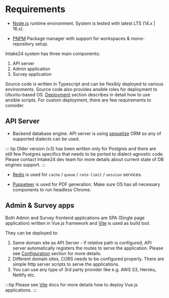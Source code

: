 # Requirements

- [Node.js](https://nodejs.org) runtime environment. System is tested with latest LTS (14.x | 16.x).

- [PNPM](https://pnpm.io) Package manager with support for workspaces & mono-repository setup.

Intake24 system has three main components:

1. API server
2. Admin application
3. Survey application

Source code is written in Typescript and can be flexibly deployed to various environments. Source code also provides ansible roles for deployment to Ubuntu-based OS. [Deployment](/deployment/) section describes in detail how to use ansible scripts. For custom deployment, there are few requirements to consider.

## API Server

- Backend database engine. API server is using [sequelize](https://sequelize.org) ORM so any of supported dialects can be used.

::: tip
Older version (v3) has been written only for Postgres and there are still few Postgres specifics that needs to be ported to dialect-agnostic code. Please contact Intake24 dev team for more details about current state of DB engines support.
:::

- [Redis](https://redis.io) is used for `cache` / `queue` / `rate-limit` / `session` services.

- [Puppeteer](https://github.com/puppeteer/puppeteer) is used for PDF generation. Make sure OS has all necessary components to run headless Chrome.

## Admin & Survey apps

Both Admin and Survey frontend applications are SPA (Single page application) written in Vue.js framework and [Vite](https://vitejs.dev) is used as build tool.

They can be deployed to:

1. Same domain site as API Server - if relative path is configured, API server automatically registers the routes to serve the application. Please see [Configuration](/config/) section for more details.
2. Different domain sites, CORS needs to be configured properly. There are simple http server scripts to serve the applications.
3. You can use any type of 3rd party provider like e.g. AWS S3, Heroku, Netlify etc.

:::tip
Please see [Vite](https://vitejs.dev) docs for more details how to deploy Vue.js applications.
:::
